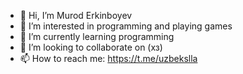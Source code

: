 - 👋 Hi, I’m Murod Erkinboyev
- 👀 I’m interested in programming and playing games
- 🌱 I’m currently learning programming
- 💞️ I’m looking to collaborate on (хз)
- 📫 How to reach me: https://t.me/uzbekslla 


